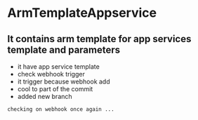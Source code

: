 # ArmTemplateAppservice

## It contains arm template for app services template and parameters

   - it have app service template 
   - check webhook trigger 
   - it trigger because webhook add
   - cool to part of the commit
   - added new branch
   


```
checking on webhook once again ...
```
